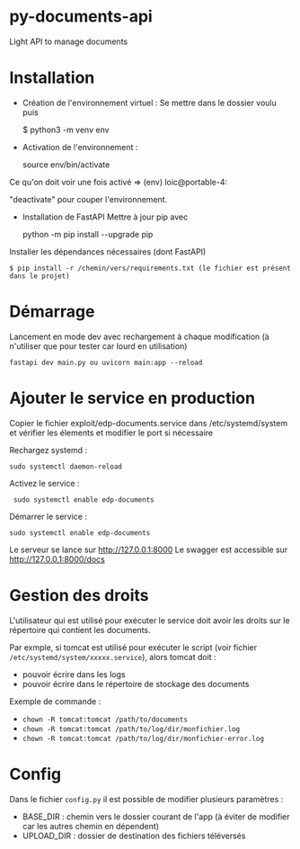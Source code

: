 # py-documents-api
Light API to manage documents

# Installation

- Création de l'environnement virtuel :
Se mettre dans le dossier voulu puis 

    $ python3 -m venv env

- Activation de l'environnement :

    source env/bin/activate

Ce qu'on doit voir une fois activé => (env) loic@portable-4:

"deactivate" pour couper l'environnement. 

- Installation de FastAPI 
Mettre à jour pip avec 

    python -m pip install --upgrade pip

Installer les dépendances nécessaires (dont FastAPI) 

    $ pip install -r /chemin/vers/requirements.txt (le fichier est présent dans le projet)

# Démarrage 

Lancement en mode dev avec rechargement à chaque modification (à n'utiliser que pour tester car lourd en utilisation)

    fastapi dev main.py ou uvicorn main:app --reload


# Ajouter le service en production

Copier le fichier exploit/edp-documents.service dans /etc/systemd/system et vérifier les élements et modifier le port si nécessaire

Rechargez systemd : 
    
    sudo systemctl daemon-reload

Activez le service :

     sudo systemctl enable edp-documents

Démarrer le service : 
    
    sudo systemctl enable edp-documents


Le serveur se lance sur http://127.0.0.1:8000
Le swagger est accessible sur http://127.0.0.1:8000/docs

# Gestion des droits

L'utilisateur qui est utilisé pour exécuter le service doit avoir les droits sur le répertoire qui contient les documents.

Par exmple, si tomcat est utilisé pour exécuter le script (voir fichier `/etc/systemd/system/xxxxx.service`), alors tomcat doit :

- pouvoir écrire dans les logs
- pouvoir écrire dans le répertoire de stockage des documents

Exemple de commande :

- `chown -R tomcat:tomcat /path/to/documents`
- `chown -R tomcat:tomcat /path/to/log/dir/monfichier.log`
- `chown -R tomcat:tomcat /path/to/log/dir/monfichier-error.log`

# Config

Dans le fichier `config.py` il est possible de modifier plusieurs paramètres :
- BASE_DIR : chemin vers le dossier courant de l'app (à éviter de modifier car les autres chemin en dépendent)
- UPLOAD_DIR : dossier de destination des fichiers téléversés
